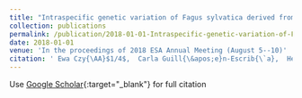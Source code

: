 ```yaml
---
title: "Intraspecific genetic variation of Fagus sylvatica derived from airborne imaging spectroscopy time-series data"
collection: publications
permalink: /publication/2018-01-01-Intraspecific-genetic-variation-of-Fagus-sylvatica-derived-from-airborne-imaging-spectroscopy-time-series-data
date: 2018-01-01
venue: 'In the proceedings of 2018 ESA Annual Meeting (August 5--10)'
citation: ' Ewa Czy{\AA}$1/4$,  Carla Guill{\&apos;e}n-Escrib{\`a},  Hendrik Wulf,  Michael Schaepman,  Andrew Tedder, &quot;Intraspecific genetic variation of Fagus sylvatica derived from airborne imaging spectroscopy time-series data.&quot; In the proceedings of 2018 ESA Annual Meeting (August 5--10), 2018.'
---
```

Use [Google Scholar](https://scholar.google.com/scholar?q=Intraspecific+genetic+variation+of+Fagus+sylvatica+derived+from+airborne+imaging+spectroscopy+time+series+data){:target="_blank"} for full citation